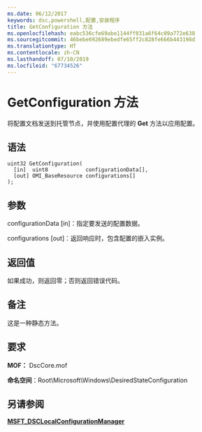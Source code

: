 ```yaml
---
ms.date: 06/12/2017
keywords: dsc,powershell,配置,安装程序
title: GetConfiguration 方法
ms.openlocfilehash: eabc536cfe69abe1144ff031a6f64c09a772e638
ms.sourcegitcommit: 46bebe692689ebedfe65ff2c828fe666b443198d
ms.translationtype: HT
ms.contentlocale: zh-CN
ms.lasthandoff: 07/10/2019
ms.locfileid: "67734526"
---
```

# <a name="getconfiguration-method"></a>GetConfiguration 方法

将配置文档发送到托管节点，并使用配置代理的 **Get** 方法以应用配置。

## <a name="syntax"></a>语法

```mof
uint32 GetConfiguration(
  [in]  uint8            configurationData[],
  [out] OMI_BaseResource configurations[]
);
```

## <a name="parameters"></a>参数

configurationData  \[in\]：指定要发送的配置数据。

configurations  \[out\]：返回响应时，包含配置的嵌入实例。

## <a name="return-value"></a>返回值

如果成功，则返回零；否则返回错误代码。

## <a name="remarks"></a>备注

这是一种静态方法。

## <a name="requirements"></a>要求

**MOF：** DscCore.mof

**命名空间**：Root\Microsoft\Windows\DesiredStateConfiguration

## <a name="see-also"></a>另请参阅

[**MSFT_DSCLocalConfigurationManager**](msft-dsclocalconfigurationmanager.md)
